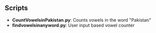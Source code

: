 ## Scripts
- **CountVowelsinPakistan.py**: Counts vowels in the word "Pakistan"
- **findvowelsinanyword.py**: User input based vowel counter
